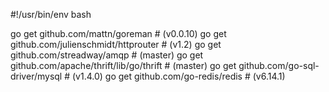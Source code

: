 #!/usr/bin/env bash

go get github.com/mattn/goreman                 # (v0.0.10)
go get github.com/julienschmidt/httprouter      # (v1.2)
go get github.com/streadway/amqp                # (master)
go get github.com/apache/thrift/lib/go/thrift   # (master)
go get github.com/go-sql-driver/mysql           # (v1.4.0)
go get github.com/go-redis/redis                # (v6.14.1)
